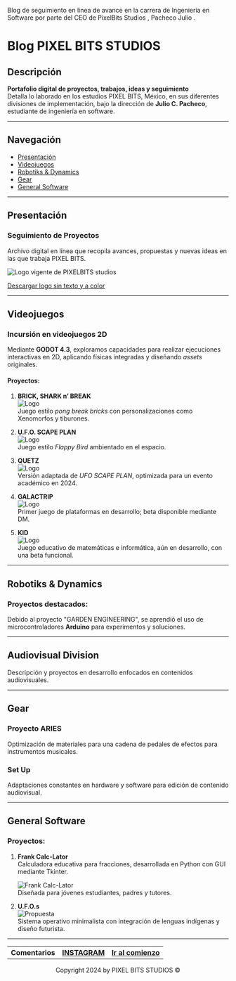 
Blog de seguimiento en linea de avance en la carrera de Ingeniería en Software por parte del CEO de PixelBits Studios , Pacheco Julio .
# Blog PIXEL BITS STUDIOS

## Descripción
**Portafolio digital de proyectos, trabajos, ideas y seguimiento**  
Detalla lo laborado en los estudios PIXEL BITS, México, en sus diferentes divisiones de implementación, bajo la dirección de **Julio C. Pacheco**, estudiante de ingeniería en software.

---

## Navegación
- [Presentación](#presentación)
- [Videojuegos](#Videojuegos)
- [Robotiks & Dynamics](#Robotiks&Dynamics)
- [Gear](#gear)
- [General Software](#GeneralSoftware)

---

## Presentación
### Seguimiento de Proyectos
Archivo digital en línea que recopila avances, propuestas y nuevas ideas en las que trabaja PIXEL BITS.

![Logo vigente de PIXELBITS studios](static/IMG/pblogo.png)

[Descargar logo sin texto y a color](static/IMG/pblogo.png)

---

## Videojuegos
### Incursión en videojuegos 2D
Mediante **GODOT 4.3**, exploramos capacidades para realizar ejecuciones interactivas en 2D, aplicando físicas integradas y diseñando *assets* originales.

#### Proyectos:
1. **BRICK, SHARK n’ BREAK**  
   ![Logo](static/IMG/briksnblogo.png)  
   Juego estilo *pong break bricks* con personalizaciones como Xenomorfos y tiburones.

2. **U.F.O. SCAPE PLAN**  
   ![Logo](static/IMG/ufosplogo.png)  
   Juego estilo *Flappy Bird* ambientado en el espacio.

3. **QUETZ**  
   ![Logo](static/IMG/QUETZ-LOGO.png)  
   Versión adaptada de *UFO SCAPE PLAN*, optimizada para un evento académico en 2024.

4. **GALACTRIP**  
   ![Logo](static/IMG/galactriplogo.png)  
   Primer juego de plataformas en desarrollo; beta disponible mediante DM.

5. **KID**  
   ![Logo](static/IMG/kidlogo.png)  
   Juego educativo de matemáticas e informática, aún en desarrollo, con una beta funcional.

---

## Robotiks & Dynamics
### Proyectos destacados:
Debido al proyecto "GARDEN ENGINEERING", se aprendió el uso de microcontroladores **Arduino** para experimentos y soluciones.

---

## Audiovisual Division
Descripción y proyectos en desarrollo enfocados en contenidos audiovisuales.

---

## Gear
### Proyecto ARIES
Optimización de materiales para una cadena de pedales de efectos para instrumentos musicales.

### Set Up
Adaptaciones constantes en hardware y software para edición de contenido audiovisual.

---

## General Software
### Proyectos:
1. **Frank Calc-Lator**  
   Calculadora educativa para fracciones, desarrollada en Python con GUI mediante Tkinter.  

   ![Frank Calc-Lator](static/IMG/FrankCalc-Lator/FrankCalc-Lator.jpg)  
   Diseñada para jóvenes estudiantes, padres y tutores.

2. **U.F.O.s**  
   ![Propuesta](static/IMG/ufosIMG/U.F.OSlogo.png)  
   Sistema operativo minimalista con integración de lenguas indígenas y diseño futurista.

---
<footer style="width: 100%; text-align: center;">
  <!-- Contenedor de tabla para organizar enlaces -->
  <table style="width: 100%; height:auto; text-align: center;">
    <tr>
      <!-- Títulos -->
      <th>Comentarios</th>
      <th><a target="_blank" href="https://www.instagram.com/pixelbits_studios/m">INSTAGRAM</a></th>
      <th><a href="#tituloblog">Ir al comienzo</a></th>
    </tr>
  </table>
  <!-- Leyenda de copyright -->
  <p>Copyright 2024 by PIXEL BITS STUDIOS &copy;</p>
</footer>



